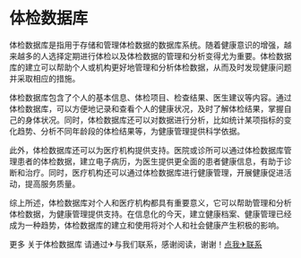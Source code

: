# 体检数据库

体检数据库是指用于存储和管理体检数据的数据库系统。随着健康意识的增强，越来越多的人选择定期进行体检以及体检数据的管理和分析变得尤为重要。体检数据库的建立可以帮助个人或机构更好地管理和分析体检数据，从而及时发现健康问题并采取相应的措施。

体检数据库包含了个人的基本信息、体检项目、检查结果、医生建议等内容。通过体检数据库，可以方便地记录和查看个人的健康状况，及时了解体检结果，掌握自己的身体状况。同时，体检数据库还可以对数据进行分析，比如统计某项指标的变化趋势、分析不同年龄段的体检结果等，为健康管理提供科学依据。

此外，体检数据库还可以为医疗机构提供支持。医院或诊所可以通过体检数据库管理患者的体检数据，建立电子病历，为医生提供更全面的患者健康信息，有助于诊断和治疗。同时，医疗机构还可以通过体检数据库进行健康管理，开展健康促进活动，提高服务质量。

综上所述，体检数据库对个人和医疗机构都具有重要意义，它可以帮助管理和分析体检数据，为健康管理提供支持。在信息化的今天，建立健康档案、健康管理已经成为一种趋势，体检数据库的建立和使用将对个人和社会健康产生积极的影响。

更多 关于体检数据库 请通过✈与我们联系，感谢阅读，谢谢！[点我✈联系](https://acc.k02.cc)